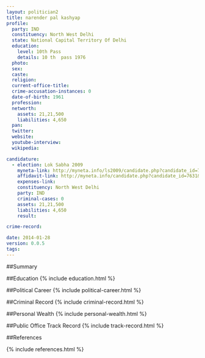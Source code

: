 ```yaml
---
layout: politician2
title: narender pal kashyap
profile: 
  party: IND
  constituency: North West Delhi
  state: National Capital Territory Of Delhi
  education: 
    level: 10th Pass
    details: 10 th  pass 1976
  photo: 
  sex: 
  caste: 
  religion: 
  current-office-title: 
  crime-accusation-instances: 0
  date-of-birth: 1961
  profession: 
  networth: 
    assets: 21,21,500
    liabilities: 4,650
  pan: 
  twitter: 
  website: 
  youtube-interview: 
  wikipedia: 

candidature: 
  - election: Lok Sabha 2009
    myneta-link: http://myneta.info/ls2009/candidate.php?candidate_id=7631
    affidavit-link: http://myneta.info/candidate.php?candidate_id=7631&scan=original
    expenses-link: 
    constituency: North West Delhi 
    party: IND
    criminal-cases: 0
    assets: 21,21,500
    liabilities: 4,650
    result:  

crime-record: 

date: 2014-01-28
version: 0.0.5
tags: 
---
```

##Summary


##Education
{% include education.html %}


##Political Career
{% include political-career.html %}


##Criminal Record
{% include criminal-record.html %}


##Personal Wealth
{% include personal-wealth.html %}


##Public Office Track Record
{% include track-record.html %}


##References


{% include references.html %}